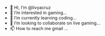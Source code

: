 - 👋 Hi, I’m @livyacruz
- 👀 I’m interested in gaming...
- 🌱 I’m currently learning coding...
- 💞️ I’m looking to collaborate on live gaming...
- 📫 How to reach me gmail ...

<!---
livyacruz/livyacruz is a ✨ special ✨ repository because its `README.md` (this file) appears on your GitHub profile.
You can click the Preview link to take a look at your changes.
--->
